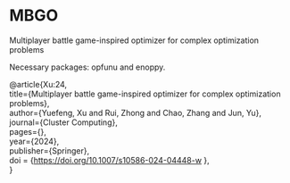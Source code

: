# MBGO
Multiplayer battle game-inspired optimizer for complex optimization problems

Necessary packages: opfunu and enoppy.

@article{Xu:24,  
title={Multiplayer battle game-inspired optimizer for complex optimization problems},  
author={Yuefeng, Xu and Rui, Zhong and Chao, Zhang and Jun, Yu},  
journal={Cluster Computing},  
pages={},  
year={2024},  
publisher={Springer},  
doi = {https://doi.org/10.1007/s10586-024-04448-w },  
}
